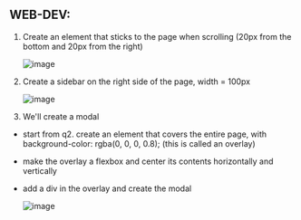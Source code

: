 ## WEB-DEV:
1.	Create an element that sticks to the page when scrolling (20px from the bottom and 20px from the right)

     ![image](https://github.com/upesacm/21DaysOfCode-2024/assets/133881515/1f96cde8-8ecd-4ea5-be3f-2f65edde736c)


2.	Create a sidebar on the right side of the page, width = 100px

     ![image](https://github.com/upesacm/21DaysOfCode-2024/assets/133881515/d65264e1-0ffb-4088-b564-d37bd1cdf628)


3.	We'll create a modal
- start from q2.
create an element that covers the entire page, with background-color: rgba(0, 0, 0, 0.8); (this is called an overlay)
- make the overlay a flexbox and center its contents horizontally and vertically
- add a div in the overlay and create the modal

    ![image](https://github.com/upesacm/21DaysOfCode-2024/assets/133881515/4453d599-f043-4495-b820-e2ef5c5f728f)

 



